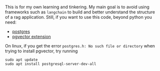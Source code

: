 This is for my own learning and tinkering. My main goal is to avoid using frameworks such as `langchain` to build and better understand the structure of a rag application. Still, if you want to use this code, beyond python you need:


- [postgres](https://www.postgresql.org/)
- [pgvector extension](https://github.com/pgvector/pgvector)

On linux, if you get the error `postgres.h: No such file or directory` when trying to install pgvector, try running

```
sudo apt update
sudo apt install postgresql-server-dev-all
```

